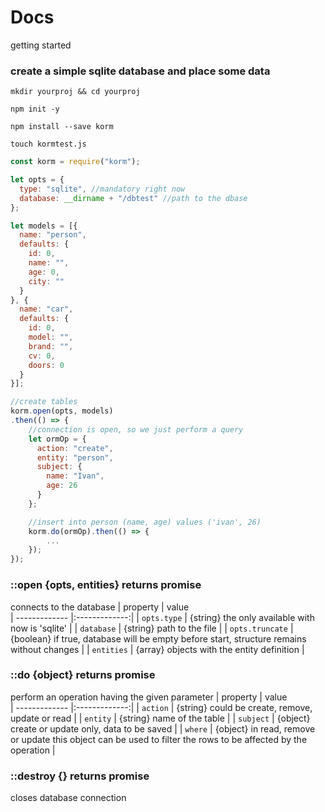 # Docs

getting started

### create a simple sqlite database and place some data

`mkdir yourproj && cd yourproj`

`npm init -y`

`npm install --save korm`

`touch kormtest.js`

```javascript
const korm = require("korm");

let opts = {
  type: "sqlite", //mandatory right now
  database: __dirname + "/dbtest" //path to the dbase
};

let models = [{
  name: "person",
  defaults: {
    id: 0,
    name: "",
    age: 0,
    city: ""
  }
}, {
  name: "car",
  defaults: {
    id: 0,
    model: "",
    brand: "",
    cv: 0,
    doors: 0
  }
}];

//create tables
korm.open(opts, models)
.then(() => {
    //connection is open, so we just perform a query
    let ormOp = {
      action: "create",
      entity: "person",
      subject: {
        name: "Ivan",
        age: 26
      }
    };

    //insert into person (name, age) values ('ivan', 26)
    korm.do(ormOp).then(() => {
        ...
    });
});

```
### ::open {opts, entities} returns promise
connects to the database
| property      | value         
| ------------- |:-------------:|
| `opts.type`      | {string} the only available with now is 'sqlite'     |
| `database`     | {string} path to the file |
| `opts.truncate`     | {boolean} if true, database will be empty before start, structure remains without changes |
| `entities`     | {array} objects with the entity definition |

### ::do {object} returns promise
perform an operation having the given parameter
| property      | value         
| ------------- |:-------------:|
| `action`      | {string} could be create, remove, update or read     |
| `entity`     | {string} name of the table |
| `subject`     | {object} create or update only, data to be saved |
| `where`     | {object} in read, remove or update this object can be used to filter the rows to be affected by the operation |
### ::destroy {} returns promise
closes database connection 
